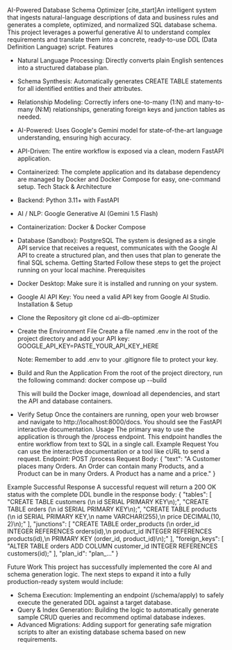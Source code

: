 AI-Powered Database Schema Optimizer
[cite_start]An intelligent system that ingests natural-language descriptions of data and business rules and generates a complete, optimized, and normalized SQL database schema. This project leverages a powerful generative AI to understand complex requirements and translate them into a concrete, ready-to-use DDL (Data Definition Language) script.
Features
 * Natural Language Processing: Directly converts plain English sentences into a structured database plan.
 * Schema Synthesis: Automatically generates CREATE TABLE statements for all identified entities and their attributes.
 * Relationship Modeling: Correctly infers one-to-many (1:N) and many-to-many (N:M) relationships, generating foreign keys and junction tables as needed.
 * AI-Powered: Uses Google's Gemini model for state-of-the-art language understanding, ensuring high accuracy.
 * API-Driven: The entire workflow is exposed via a clean, modern FastAPI application.
 * Containerized: The complete application and its database dependency are managed by Docker and Docker Compose for easy, one-command setup.
Tech Stack & Architecture
 * Backend: Python 3.11+ with FastAPI
 * AI / NLP: Google Generative AI (Gemini 1.5 Flash)
 * Containerization: Docker & Docker Compose
 * Database (Sandbox): PostgreSQL
The system is designed as a single API service that receives a request, communicates with the Google AI API to create a structured plan, and then uses that plan to generate the final SQL schema.
Getting Started
Follow these steps to get the project running on your local machine.
Prerequisites
 * Docker Desktop: Make sure it is installed and running on your system.
 * Google AI API Key: You need a valid API key from Google AI Studio.
Installation & Setup
 * Clone the Repository
   git clone <your-repository-url>
cd ai-db-optimizer

 * Create the Environment File
   Create a file named .env in the root of the project directory and add your API key:
   GOOGLE_API_KEY=PASTE_YOUR_API_KEY_HERE

   Note: Remember to add .env to your .gitignore file to protect your key.
 * Build and Run the Application
   From the root of the project directory, run the following command:
   docker compose up --build

   This will build the Docker image, download all dependencies, and start the API and database containers.
 * Verify Setup
   Once the containers are running, open your web browser and navigate to http://localhost:8000/docs. You should see the FastAPI interactive documentation.
Usage
The primary way to use the application is through the /process endpoint. This endpoint handles the entire workflow from text to SQL in a single call.
Example Request
You can use the interactive documentation or a tool like cURL to send a request.
Endpoint: POST /process
Request Body:
{
  "text": "A Customer places many Orders. An Order can contain many Products, and a Product can be in many Orders. A Product has a name and a price."
}

Example Successful Response
A successful request will return a 200 OK status with the complete DDL bundle in the response body:
{
  "tables": [
    "CREATE TABLE customers (\n    id SERIAL PRIMARY KEY\n);",
    "CREATE TABLE orders (\n    id SERIAL PRIMARY KEY\n);",
    "CREATE TABLE products (\n    id SERIAL PRIMARY KEY,\n    name VARCHAR(255),\n    price DECIMAL(10, 2)\n);"
  ],
  "junctions": [
    "CREATE TABLE order_products (\n    order_id INTEGER REFERENCES orders(id),\n    product_id INTEGER REFERENCES products(id),\n    PRIMARY KEY (order_id, product_id)\n);"
  ],
  "foreign_keys": [
    "ALTER TABLE orders ADD COLUMN customer_id INTEGER REFERENCES customers(id);"
  ],
  "plan_id": "plan_..."
}

Future Work
This project has successfully implemented the core AI and schema generation logic. The next steps to expand it into a fully production-ready system would include:
 * Schema Execution: Implementing an endpoint (/schema/apply) to safely execute the generated DDL against a target database.
 * Query & Index Generation: Building the logic to automatically generate sample CRUD queries and recommend optimal database indexes.
 * Advanced Migrations: Adding support for generating safe migration scripts to alter an existing database schema based on new requirements.
